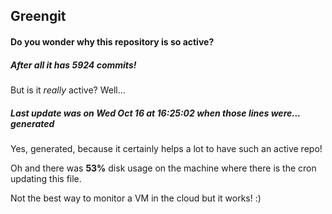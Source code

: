 ## Greengit

#### Do you wonder why this repository is so active?

##### After all it has 5924 commits!

But is it *really* active? Well...

##### Last update was on Wed Oct 16 at 16:25:02 when those lines were... generated

Yes, generated, because it certainly helps a lot to have such an active repo!

Oh and there was **53%** disk usage on the machine
where there is the cron updating this file.

Not the best way to monitor a VM in the cloud but it works! :)
